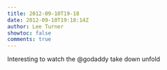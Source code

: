 ```yaml
---
title: 2012-09-10T19-18
date: 2012-09-10T19:18:14Z
author: Lee Turner
showtoc: false
comments: true
---
```


Interesting to watch the @godaddy take down unfold

